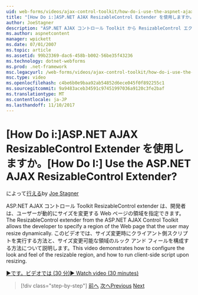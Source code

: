 ```yaml
---
uid: web-forms/videos/ajax-control-toolkit/how-do-i-use-the-aspnet-ajax-resizablecontrol-extender
title: "[How Do i:]ASP.NET AJAX ResizableControl Extender を使用しますか。 | Microsoft Docs"
author: JoeStagner
description: "ASP.NET AJAX コントロール Toolkit から ResizableControl エクステンダーは、動的な開発者は、ユーザーがサイズを変更する Web ページの領域を指定を使用しています."
ms.author: aspnetcontent
manager: wpickett
ms.date: 07/01/2007
ms.topic: article
ms.assetid: 99b23369-dac6-458b-b002-56be35f43236
ms.technology: dotnet-webforms
ms.prod: .net-framework
msc.legacyurl: /web-forms/videos/ajax-control-toolkit/how-do-i-use-the-aspnet-ajax-resizablecontrol-extender
msc.type: video
ms.openlocfilehash: c4be6b0e9baa92ab54852d6ece045f0f892255c1
ms.sourcegitcommit: 9a9483aceb34591c97451997036a9120c3fe2baf
ms.translationtype: MT
ms.contentlocale: ja-JP
ms.lasthandoff: 11/10/2017
---
```

<a name="how-do-i-use-the-aspnet-ajax-resizablecontrol-extender"></a><span data-ttu-id="78402-104">[How Do i:]ASP.NET AJAX ResizableControl Extender を使用しますか。</span><span class="sxs-lookup"><span data-stu-id="78402-104">[How Do I:] Use the ASP.NET AJAX ResizableControl Extender?</span></span>
====================
<span data-ttu-id="78402-105">によって[行える](https://github.com/JoeStagner)</span><span class="sxs-lookup"><span data-stu-id="78402-105">by [Joe Stagner](https://github.com/JoeStagner)</span></span>

<span data-ttu-id="78402-106">ASP.NET AJAX コントロール Toolkit ResizableControl extender は、開発者は、ユーザーが動的にサイズを変更する Web ページの領域を指定できます。</span><span class="sxs-lookup"><span data-stu-id="78402-106">The ResizableControl extender from the ASP.NET AJAX Control Toolkit allows the developer to specify a region of the Web page that the user may resize dynamically.</span></span> <span data-ttu-id="78402-107">このビデオでは、サイズ変更時にクライアント側スクリプトを実行する方法と、サイズ変更可能な領域のルック アンド フィールを構成する方法について説明します。</span><span class="sxs-lookup"><span data-stu-id="78402-107">This video demonstrates how to configure the look and feel of the resizable region, and how to run client-side script upon resizing.</span></span>

[<span data-ttu-id="78402-108">&#9654;です。ビデオでは (30 分)</span><span class="sxs-lookup"><span data-stu-id="78402-108">&#9654; Watch video (30 minutes)</span></span>](https://channel9.msdn.com/Blogs/ASP-NET-Site-Videos/how-do-i-use-the-aspnet-ajax-resizablecontrol-extender)

>[!div class="step-by-step"]
<span data-ttu-id="78402-109">[前へ](how-do-i-use-the-aspnet-ajax-validatorcallout-extender.md)
[次へ](how-do-i-use-the-aspnet-ajax-tabs-control.md)</span><span class="sxs-lookup"><span data-stu-id="78402-109">[Previous](how-do-i-use-the-aspnet-ajax-validatorcallout-extender.md)
[Next](how-do-i-use-the-aspnet-ajax-tabs-control.md)</span></span>
